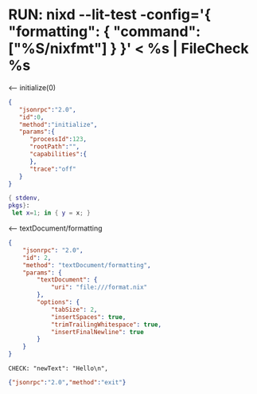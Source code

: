 # RUN: nixd --lit-test -config='{ "formatting": { "command": ["%S/nixfmt"] } }' < %s | FileCheck %s

<-- initialize(0)

```json
{
   "jsonrpc":"2.0",
   "id":0,
   "method":"initialize",
   "params":{
      "processId":123,
      "rootPath":"",
      "capabilities":{
      },
      "trace":"off"
   }
}
```

```nix file:///format.nix
{ stdenv,
pkgs}: 
 let x=1; in { y = x; }
```

<-- textDocument/formatting

```json
{
    "jsonrpc": "2.0",
    "id": 2,
    "method": "textDocument/formatting",
    "params": {
        "textDocument": {
            "uri": "file:///format.nix"
        },
        "options": {
            "tabSize": 2,
            "insertSpaces": true,
            "trimTrailingWhitespace": true,
            "insertFinalNewline": true
        }
    }
}
```

```
CHECK: "newText": "Hello\n",
```

```json
{"jsonrpc":"2.0","method":"exit"}
```
